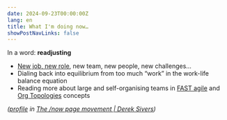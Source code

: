 ```yaml
---
date: 2024-09-23T00:00:00Z
lang: en
title: What I'm doing now…
showPostNavLinks: false
---
```


In a word: **readjusting**

* [New job, new role](https://www.linkedin.com/in/hugocf/), new team, new people, new challenges…
* Dialing back into equilibrium from too much “work” in the work-life balance equation
* Reading more about large and self-organising teams in [FAST agile](https://www.fastagile.io/) and [Org Topologies](https://www.orgtopologies.com/) concepts 

*([profile](https://nownownow.com/p/rqv0) in [The /now page movement | Derek Sivers](http://sivers.org/nowff))*

